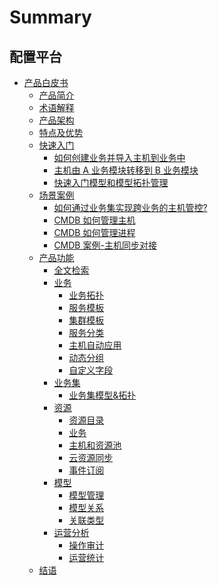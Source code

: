 # Summary

## 配置平台
* [产品白皮书]()
    * [产品简介](产品白皮书/产品简介/Overview.md)
    * [术语解释](产品白皮书/术语解释/Term.md)
    * [产品架构](产品白皮书/产品架构/Architecture.md)
    * [特点及优势](产品白皮书/特点及优势/Advantages.md)
    * [快速入门]()
        * [如何创建业务并导入主机到业务中](产品白皮书/快速入门/case1.md)
        * [主机由 A 业务模块转移到 B 业务模块](产品白皮书/快速入门/case2.md)
        * [快速入门模型和模型拓扑管理](产品白皮书/快速入门/case3.md)
    * [场景案例]()
        * [如何通过业务集实现跨业务的主机管控?](产品白皮书/场景案例/Use-Business-set-to-cover-cross-business-host-manage.md)
        * [CMDB 如何管理主机](产品白皮书/场景案例/CMDB_management_hosts.md)
        * [CMDB 如何管理进程](产品白皮书/场景案例/CMDB_management_process.md)
        * [CMDB 案例-主机同步对接](产品白皮书/场景案例/CMDB_integration.md)
    * [产品功能]()
        * [全文检索](产品白皮书/产品功能/Fulltext.md)
        * [业务]()
            * [业务拓扑](产品白皮书/产品功能/BusinessTopology.md)
            * [服务模板](产品白皮书/产品功能/ServiceTemp.md)
            * [集群模板](产品白皮书/产品功能/SetTemp.md)
            * [服务分类](产品白皮书/产品功能/ServiceType.md)
            * [主机自动应用](产品白皮书/产品功能/HostAuto.md)
            * [动态分组](产品白皮书/产品功能/CustomQuery.md)
            * [自定义字段](产品白皮书/产品功能/Customize.md)
        * [业务集]()
            * [业务集模型&拓扑](产品白皮书/产品功能/Business-set.md)
        * [资源]()
            * [资源目录](产品白皮书/产品功能/Instance.md)
            * [业务](产品白皮书/产品功能/BusinessManagement.md)
            * [主机和资源池](产品白皮书/产品功能/ResourcePool.md)
            * [云资源同步](产品白皮书/产品功能/CloudResource.md)
            * [事件订阅](产品白皮书/产品功能/EventPush.md)
        * [模型]()
            * [模型管理](产品白皮书/产品功能/Model.md)
            * [模型关系](产品白皮书/产品功能/ModelRelation.md)
            * [关联类型](产品白皮书/产品功能/ModelRelationType.md)
        * [运营分析]()
            * [操作审计](产品白皮书/产品功能/OperationalAudit.md)
            * [运营统计](产品白皮书/产品功能\Statistics.md)
    * [结语](产品白皮书/结语/Conclusion.md)